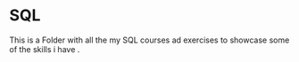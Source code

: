 # SQL
This is a Folder with all the my SQL courses ad exercises to showcase some of the skills i have . 
